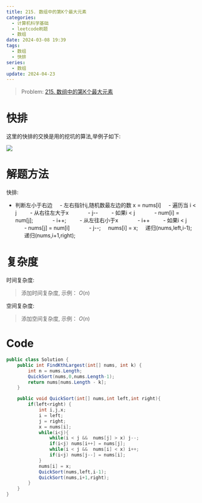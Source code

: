 ```yaml
---
title: 215. 数组中的第K个最大元素
categories:
  - 计算机科学基础
  - leetcode刷题
  - 数组
date: 2024-03-08 19:39
tags:
  - 数组
  - 快排
series:
  - 数组
update: 2024-04-23
---
```

> Problem: [215. 数组中的第K个最大元素](https://leetcode.cn/problems/kth-largest-element-in-an-array/description/)

# 快排

这里的快排的交换是用的挖坑的算法,举例子如下:

![](images/posts/SmartSelect_20240423_203424_Samsung%20Notes.jpg)

# 解题方法

快排:
- 判断左小于右边
    - 左右指针ij,随机数最左边的数 x = nums[i]
    - 遍历当 i < j
        - 从右往左大于x
            - j--
        - 如果i < j
            - num[i] = num[j];
            - i++;
        - 从左往右小于x
            - i++
        - 如果i < j
            - nums[j] = num[i]
            - j--;
    nums[i] = x;
    递归(nums,left,i-1);    
    递归(nums,i+1,right);    

# 复杂度

时间复杂度:

> 添加时间复杂度, 示例： $O(n)$

空间复杂度:

> 添加空间复杂度, 示例： $O(n)$

# Code

```C# []
public class Solution {
    public int FindKthLargest(int[] nums, int k) {
        int n = nums.Length;
        QuickSort(nums,0,nums.Length-1);
        return nums[nums.Length - k];
    }

    public void QuickSort(int[] nums,int left,int right){
        if(left<right) {
            int i,j,x;
            i = left;
            j = right;
            x = nums[i];
            while(i<j){
                while(i < j &&  nums[j] > x) j--;
                if(i<j) nums[i++] = nums[j];
                while(i < j &&  nums[i] < x) i++;
                if(i<j) nums[j--] = nums[i];
            }
            nums[i] = x;
            QuickSort(nums,left,i-1);
            QuickSort(nums,i+1,right);
        }
    }
}
```
